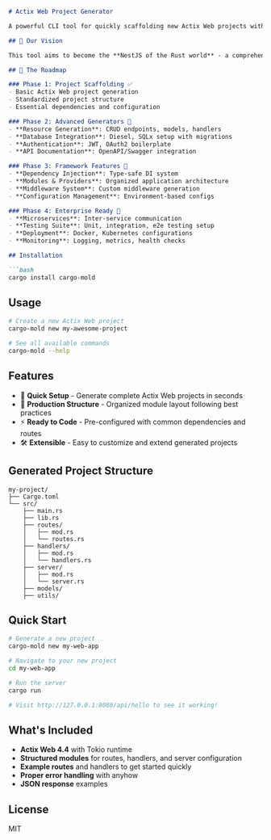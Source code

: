 ```markdown
# Actix Web Project Generator

A powerful CLI tool for quickly scaffolding new Actix Web projects with production-ready structure and best practices.

## 🎯 Our Vision

This tool aims to become the **NestJS of the Rust world** - a comprehensive framework and CLI for building efficient, scalable, and maintainable backend systems with Rust. We're building more than just a project generator; we're creating a complete ecosystem for backend development.

## 🚀 The Roadmap

### Phase 1: Project Scaffolding ✅
- Basic Actix Web project generation
- Standardized project structure
- Essential dependencies and configuration

### Phase 2: Advanced Generators 🚧
- **Resource Generation**: CRUD endpoints, models, handlers
- **Database Integration**: Diesel, SQLx setup with migrations
- **Authentication**: JWT, OAuth2 boilerplate
- **API Documentation**: OpenAPI/Swagger integration

### Phase 3: Framework Features 🔄
- **Dependency Injection**: Type-safe DI system
- **Modules & Providers**: Organized application architecture
- **Middleware System**: Custom middleware generation
- **Configuration Management**: Environment-based configs

### Phase 4: Enterprise Ready 🎯
- **Microservices**: Inter-service communication
- **Testing Suite**: Unit, integration, e2e testing setup
- **Deployment**: Docker, Kubernetes configurations
- **Monitoring**: Logging, metrics, health checks

## Installation

```bash
cargo install cargo-mold
```

## Usage

```bash
# Create a new Actix Web project
cargo-mold new my-awesome-project

# See all available commands
cargo-mold --help
```

## Features

- 🚀 **Quick Setup** - Generate complete Actix Web projects in seconds
- 📁 **Production Structure** - Organized module layout following best practices
- ⚡ **Ready to Code** - Pre-configured with common dependencies and routes
- 🛠️ **Extensible** - Easy to customize and extend generated projects

## Generated Project Structure

```
my-project/
├── Cargo.toml
└── src/
    ├── main.rs
    ├── lib.rs
    ├── routes/
    │   ├── mod.rs
    │   └── routes.rs
    ├── handlers/
    │   ├── mod.rs
    │   └── handlers.rs
    ├── server/
    │   ├── mod.rs
    │   └── server.rs
    ├── models/
    ├── utils/
```

## Quick Start

```bash
# Generate a new project
cargo-mold new my-web-app

# Navigate to your new project
cd my-web-app

# Run the server
cargo run

# Visit http://127.0.0.1:8080/api/hello to see it working!
```

## What's Included

- **Actix Web 4.4** with Tokio runtime
- **Structured modules** for routes, handlers, and server configuration
- **Example routes** and handlers to get started quickly
- **Proper error handling** with anyhow
- **JSON response** examples

## License

MIT
```